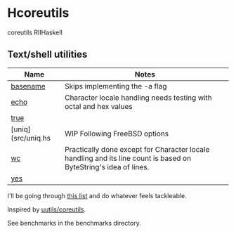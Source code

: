 # Hcoreutils

coreutils RIIHaskell

## Text/shell utilities

| Name | Notes |
| --- | --- |
| [basename](src/basename.hs) | Skips implementing the -a flag |
| [echo](src/echo.hs) | Character locale handling needs testing with octal and hex values |
| [true](src/true.hs) | |
| [uniq](src/uniq.hs | WIP Following FreeBSD options |
| [wc](src/wc.hs) | Practically done except for Character locale handling and its line count is based on ByteString's idea of lines. |
| [yes](src/yes.hs) | |

I'll be going through [this list](https://wiki.debian.org/coreutils) and do whatever feels tackleable.

Inspired by [uutils/coreutils](https://github.com/uutils/coreutils).

See benchmarks in the benchmarks directory.
